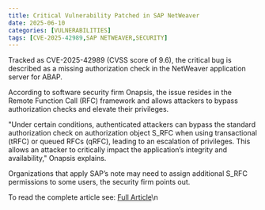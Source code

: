 ```yaml
---
title: Critical Vulnerability Patched in SAP NetWeaver
date: 2025-06-10
categories: [VULNERABILITIES]
tags: [CVE-2025-42989,SAP NETWEAVER,SECURITY]
---
```


Tracked as CVE-2025-42989 (CVSS score of 9.6), the critical bug is described as a missing authorization check in the NetWeaver application server for ABAP.

According to software security firm Onapsis, the issue resides in the Remote Function Call (RFC) framework and allows attackers to bypass authorization checks and elevate their privileges.

"Under certain conditions, authenticated attackers can bypass the standard authorization check on authorization object S_RFC when using transactional (tRFC) or queued RFCs (qRFC), leading to an escalation of privileges. This allows an attacker to critically impact the application’s integrity and availability," Onapsis explains.

Organizations that apply SAP’s note may need to assign additional S_RFC permissions to some users, the security firm points out.

To read the complete article see: [Full Article](https://www.securityweek.com/critical-vulnerability-patched-in-sap-netweaver/)\n